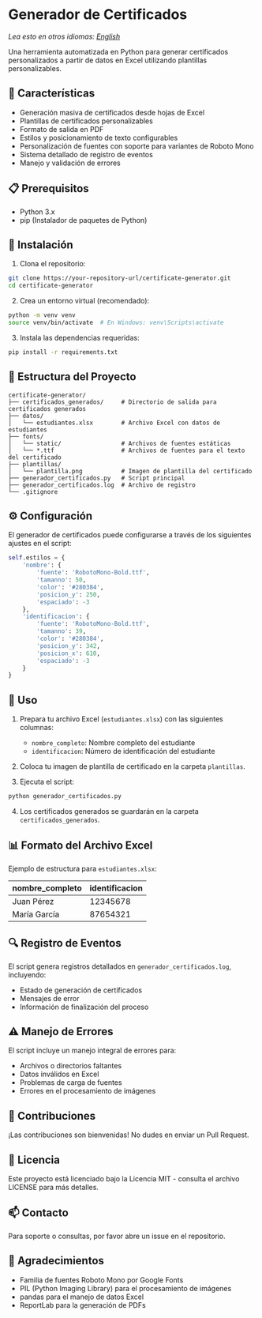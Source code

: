 # Generador de Certificados

*Lea esto en otros idiomas: [English](README.md)*

Una herramienta automatizada en Python para generar certificados personalizados a partir de datos en Excel utilizando plantillas personalizables.

## 🌟 Características

- Generación masiva de certificados desde hojas de Excel
- Plantillas de certificados personalizables
- Formato de salida en PDF
- Estilos y posicionamiento de texto configurables
- Personalización de fuentes con soporte para variantes de Roboto Mono
- Sistema detallado de registro de eventos
- Manejo y validación de errores

## 📋 Prerequisitos

- Python 3.x
- pip (Instalador de paquetes de Python)

## 🔧 Instalación

1. Clona el repositorio:
```bash
git clone https://your-repository-url/certificate-generator.git
cd certificate-generator
```

2. Crea un entorno virtual (recomendado):
```bash
python -m venv venv
source venv/bin/activate  # En Windows: venv\Scripts\activate
```

3. Instala las dependencias requeridas:
```bash
pip install -r requirements.txt
```

## 📁 Estructura del Proyecto

```
certificate-generator/
├── certificados_generados/     # Directorio de salida para certificados generados
├── datos/
│   └── estudiantes.xlsx        # Archivo Excel con datos de estudiantes
├── fonts/
│   └── static/                 # Archivos de fuentes estáticas
│   └── *.ttf                   # Archivos de fuentes para el texto del certificado
├── plantillas/
│   └── plantilla.png           # Imagen de plantilla del certificado
├── generador_certificados.py   # Script principal
├── generador_certificados.log  # Archivo de registro
└── .gitignore
```

## ⚙️ Configuración

El generador de certificados puede configurarse a través de los siguientes ajustes en el script:

```python
self.estilos = {
    'nombre': {
        'fuente': 'RobotoMono-Bold.ttf',
        'tamanno': 50,
        'color': '#280384',
        'posicion_y': 250,
        'espaciado': -3
    },
    'identificacion': {
        'fuente': 'RobotoMono-Bold.ttf',
        'tamanno': 39,
        'color': '#280384',
        'posicion_y': 342,
        'posicion_x': 610,
        'espaciado': -3
    }
}
```

## 📝 Uso

1. Prepara tu archivo Excel (`estudiantes.xlsx`) con las siguientes columnas:
   - `nombre_completo`: Nombre completo del estudiante
   - `identificacion`: Número de identificación del estudiante

2. Coloca tu imagen de plantilla de certificado en la carpeta `plantillas`.

3. Ejecuta el script:
```bash
python generador_certificados.py
```

4. Los certificados generados se guardarán en la carpeta `certificados_generados`.

## 📊 Formato del Archivo Excel

Ejemplo de estructura para `estudiantes.xlsx`:

| nombre_completo | identificacion |
|----------------|----------------|
| Juan Pérez     | 12345678       |
| María García   | 87654321       |

## 🔍 Registro de Eventos

El script genera registros detallados en `generador_certificados.log`, incluyendo:
- Estado de generación de certificados
- Mensajes de error
- Información de finalización del proceso

## ⚠️ Manejo de Errores

El script incluye un manejo integral de errores para:
- Archivos o directorios faltantes
- Datos inválidos en Excel
- Problemas de carga de fuentes
- Errores en el procesamiento de imágenes

## 🤝 Contribuciones

¡Las contribuciones son bienvenidas! No dudes en enviar un Pull Request.

## 📄 Licencia

Este proyecto está licenciado bajo la Licencia MIT - consulta el archivo LICENSE para más detalles.

## 📫 Contacto

Para soporte o consultas, por favor abre un issue en el repositorio.

## 🙏 Agradecimientos

- Familia de fuentes Roboto Mono por Google Fonts
- PIL (Python Imaging Library) para el procesamiento de imágenes
- pandas para el manejo de datos Excel
- ReportLab para la generación de PDFs